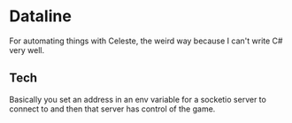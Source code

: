 # Dataline
For automating things with Celeste, the weird way because I can't write C# very well. 
## Tech
Basically you set an address in an env variable for a socketio server to connect to and then that server has control of the game. 